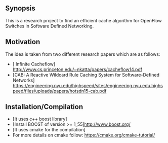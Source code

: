 ## Synopsis

This is a research project to find an efficient 
cache algorithm for OpenFlow Switches in Software Defined Networking.

## Motivation
The idea is taken from two different research papers which are as follows:
- [ Infinite Cacheflow]
http://www.cs.princeton.edu/~nkatta/papers/cacheflow14.pdf
- [CAB: A Reactive Wildcard Rule Caching System for Software-Defined Networks]
https://engineering.nyu.edu/highspeed/sites/engineering.nyu.edu.highspeed/files/uploads/papers/hotsdn15-cab.pdf

## Installation/Compilation
- [It uses c++ boost library]
- [Install BOOST of version >= 1_55]http://www.boost.org/
- [It uses cmake for the compilation]
- For more details on cmake follow: https://cmake.org/cmake-tutorial/



